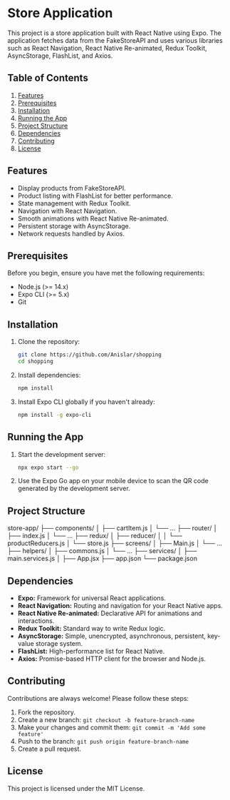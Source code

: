# Store Application

This project is a store application built with React Native using Expo. The application fetches data from the FakeStoreAPI and uses various libraries such as React Navigation, React Native Re-animated, Redux Toolkit, AsyncStorage, FlashList, and Axios.

## Table of Contents

1. [Features](#features)
2. [Prerequisites](#prerequisites)
3. [Installation](#installation)
4. [Running the App](#running-the-app)
5. [Project Structure](#project-structure)
6. [Dependencies](#dependencies)
7. [Contributing](#contributing)
8. [License](#license)

## Features

- Display products from FakeStoreAPI.
- Product listing with FlashList for better performance.
- State management with Redux Toolkit.
- Navigation with React Navigation.
- Smooth animations with React Native Re-animated.
- Persistent storage with AsyncStorage.
- Network requests handled by Axios.

## Prerequisites

Before you begin, ensure you have met the following requirements:

- Node.js (>= 14.x)
- Expo CLI (>= 5.x)
- Git

## Installation

1. Clone the repository:
    ```bash
    git clone https://github.com/Anislar/shopping
    cd shopping
    ```

2. Install dependencies:
    ```bash
    npm install
    ```

3. Install Expo CLI globally if you haven't already:
    ```bash
    npm install -g expo-cli
    ```

## Running the App

1. Start the development server:
    ```bash
    npx expo start --go
    ```

2. Use the Expo Go app on your mobile device to scan the QR code generated by the development server.

## Project Structure

store-app/
├── components/
│ ├── cartItem.js
│ └── ...
├── router/
│ ├── index.js
│ └── ...
├── redux/
│ ├── reducer/
│ │ └── productReducers.js
│ └── store.js
├── screens/
│ ├── Main.js
│ └── ...
├── helpers/
│ ├── commons.js
│ └── ...
├── services/
│ ├── main.services.js
│
├── App.jsx
├── app.json
└── package.json
## Dependencies

- **Expo:** Framework for universal React applications.
- **React Navigation:** Routing and navigation for your React Native apps.
- **React Native Re-animated:** Declarative API for animations and interactions.
- **Redux Toolkit:** Standard way to write Redux logic.
- **AsyncStorage:** Simple, unencrypted, asynchronous, persistent, key-value storage system.
- **FlashList:** High-performance list for React Native.
- **Axios:** Promise-based HTTP client for the browser and Node.js.

## Contributing

Contributions are always welcome! Please follow these steps:

1. Fork the repository.
2. Create a new branch: `git checkout -b feature-branch-name`
3. Make your changes and commit them: `git commit -m 'Add some feature'`
4. Push to the branch: `git push origin feature-branch-name`
5. Create a pull request.

## License

This project is licensed under the MIT License.
